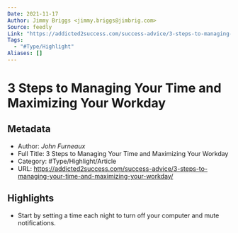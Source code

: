 ```yaml
---
Date: 2021-11-17
Author: Jimmy Briggs <jimmy.briggs@jimbrig.com>
Source: feedly
Link: "https://addicted2success.com/success-advice/3-steps-to-managing-your-time-and-maximizing-your-workday/"
Tags:
  - "#Type/Highlight"
Aliases: []
---
```


# 3 Steps to Managing Your Time and Maximizing Your Workday

## Metadata

* Author: *John Furneaux*
* Full Title: 3 Steps to Managing Your Time and Maximizing Your Workday
* Category: #Type/Highlight/Article
* URL: https://addicted2success.com/success-advice/3-steps-to-managing-your-time-and-maximizing-your-workday/

## Highlights

* Start by setting a time each night to turn off your computer and mute notifications.

